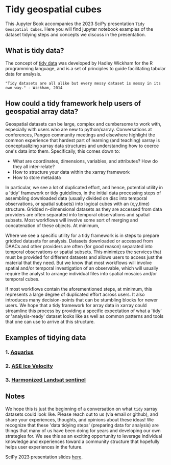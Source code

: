# Tidy geospatial cubes

This Jupyter Book accompanies the 2023 SciPy presentation `Tidy Geospatial Cubes`. Here you will find jupyter notebook examples of the dataset tidying steps and concepts we discuss in the presentation. 

## What is tidy data? 

The concept of [tidy data](https://vita.had.co.nz/papers/tidy-data.pdf) was developed by Hadley Wickham for the R programming language, and is a set of principles to guide facilitating tabular data for analysis. 

```
"Tidy datasets are all alike but every messy dataset is messy in its own way." - Wickham, 2014
```
## How could a tidy framework help users of geospatial array data?

Geospatial datasets can be large, complex and cumbersome to work with, especially with users who are new to python/xarray. Conversations at conferences, Pangeo community meetings and elsewhere highlight the common experience that hardest part of learning (and teaching) xarray is conceptualizing xarray data structures and understanding how to coerce one's data into them. Specifically, this comes down to:
  - What are coordinates, dimensions, variables, and attributes? How do they all inter-relate?
  - How to structure your data within the xarray framework
  - How to store metadata 

In particular, we see a lot of duplicated effort, and hence, potential utility in a 'tidy' framework or tidy guidelines, in the initial data processing steps of assembling downloaded data (usually divided on disc into temporal observations, or spatial subsets) into logical cubes with an (x,y,time) structure. Gridded n-dimensional datasets as they are accessed from data providers are often separated into temporal observations and spatial subsets. Most workflows will involve some sort of merging and concatenation of these objects. At minimum,


Where we see a specific utility for a tidy framework is in steps to prepare gridded datasets for analysis. Datasets downloaded or accessed from DAACs and other providers are often (for good reason) separated into temporal observations or spatial subsets. This minimizes the services that must be provided for different datasets and allows users to access just the material that they need. But we know that most workflows will involve spatial and/or temporal investigation of an observable, which will usually require the analyst to arrange individual files into spatial mosaics and/or temporal cubes. 

If most workflows contain the aforementioned steps, at minimum, this represents a large degree of duplicated effort across users. It also introduces many decision-points that can be stumbling blocks for newer users. We hope that a tidy framework for array data in xarray could streamline this process by providing a specific expectation of what a 'tidy' or 'analysis-ready' dataset looks like as well as common patterns and tools that one can use to arrive at this structure. 

## Examples of tidying data

### 1. [Aquarius](https://gist.github.com/dcherian/66269bc2b36c2bc427897590d08472d7)
### 2. [ASE Ice Velocity](https://tutorial.xarray.dev/data_cleaning/ice_velocity.html)
### 3. [Harmonized Landsat sentinel](https://nbviewer.org/gist/scottyhq/efd583d66999ce8f6e8bcefa81545b8d)

## Notes

We hope this is just the beginning of a conversation on what `tidy` xarray datasets could look like. Please reach out to us (via email or github), and share your experiences, thoughts, and opinions about these ideas! We recognize that these 'data tidying steps' (preparing data for analysis) are things that many of us have been doing for years and developing our own strategies for. We see this as an exciting opportunity to leverage individual knowledge and experiences toward a community structure that hopefully helps user experiences in the future. 

SciPy 2023 presentation slides [here](https://docs.google.com/presentation/d/e/2PACX-1vROHgszqaKr-TM5cRKUCDnprRw9Uc2vakZJVuE7-QhjFf4_GiNuMaLPH4yj_-lQdt6u40KGNuUiNxyI/pub?start=false&loop=false&delayms=3000#slide=id.g2314f44127a_0_532).

